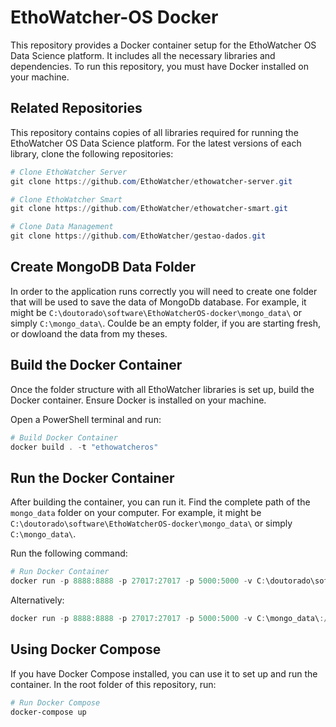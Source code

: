 
# EthoWatcher-OS Docker

This repository provides a Docker container setup for the EthoWatcher OS Data Science platform. It includes all the necessary libraries and dependencies. To run this repository, you must have Docker installed on your machine.

## Related Repositories

This repository contains copies of all libraries required for running the EthoWatcher OS Data Science platform. For the latest versions of each library, clone the following repositories:

```powershell
# Clone EthoWatcher Server
git clone https://github.com/EthoWatcher/ethowatcher-server.git
```

```powershell
# Clone EthoWatcher Smart
git clone https://github.com/EthoWatcher/ethowatcher-smart.git
```

```powershell
# Clone Data Management
git clone https://github.com/EthoWatcher/gestao-dados.git
```

## Create MongoDB Data Folder

In order to the application runs correctly you will need to create one folder that will be used to save the data of MongoDb database. For example, it might be `C:\doutorado\software\EthoWatcherOS-docker\mongo_data\` or simply `C:\mongo_data\`. Coulde be an empty folder, if you are starting fresh, or dowloand the data from my theses.

## Build the Docker Container

Once the folder structure with all EthoWatcher libraries is set up, build the Docker container. Ensure Docker is installed on your machine.

Open a PowerShell terminal and run:

```powershell
# Build Docker Container
docker build . -t "ethowatcheros"
```

## Run the Docker Container

After building the container, you can run it. Find the complete path of the `mongo_data` folder on your computer. For example, it might be `C:\doutorado\software\EthoWatcherOS-docker\mongo_data\` or simply `C:\mongo_data\`.

Run the following command:

```powershell
# Run Docker Container
docker run -p 8888:8888 -p 27017:27017 -p 5000:5000 -v C:\doutorado\software\EthoWatcherOS-docker\mongo_data\:/data/db "ethowatcheros"
```

Alternatively:

```powershell
docker run -p 8888:8888 -p 27017:27017 -p 5000:5000 -v C:\mongo_data\:/data/db "ethowatcheros"
```

## Using Docker Compose

If you have Docker Compose installed, you can use it to set up and run the container. In the root folder of this repository, run:

```powershell
# Run Docker Compose
docker-compose up
```

